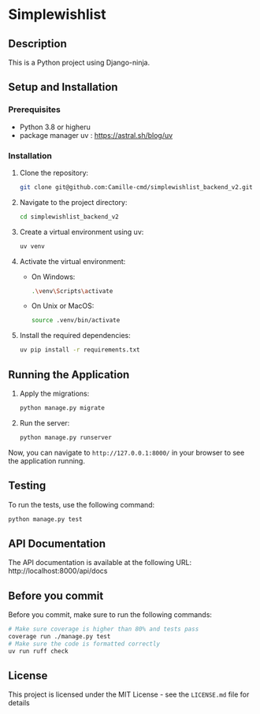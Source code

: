 
# Simplewishlist

## Description

This is a Python project using Django-ninja.

## Setup and Installation

### Prerequisites

- Python 3.8 or higheru
- package manager uv : https://astral.sh/blog/uv

### Installation

1. Clone the repository:
    ```bash
    git clone git@github.com:Camille-cmd/simplewishlist_backend_v2.git
    ```

2. Navigate to the project directory:
    ```bash
    cd simplewishlist_backend_v2
    ```

3. Create a virtual environment using uv:
    ```bash
    uv venv
    ```

4. Activate the virtual environment:
    - On Windows:
        ```bash
        .\venv\Scripts\activate
        ```
    - On Unix or MacOS:
        ```bash
        source .venv/bin/activate
        ```

5. Install the required dependencies:
    ```bash
    uv pip install -r requirements.txt
    ```

## Running the Application

1. Apply the migrations:
    ```bash
    python manage.py migrate
    ```

2. Run the server:
    ```bash
    python manage.py runserver
    ```

Now, you can navigate to `http://127.0.0.1:8000/` in your browser to see the application running.

## Testing

To run the tests, use the following command:
```bash
python manage.py test
```

## API Documentation

The API documentation is available at the following URL:
http://localhost:8000/api/docs

## Before you commit

Before you commit, make sure to run the following commands:
```bash
# Make sure coverage is higher than 80% and tests pass
coverage run ./manage.py test
# Make sure the code is formatted correctly
uv run ruff check
```

## License

This project is licensed under the MIT License - see the `LICENSE.md` file for details

